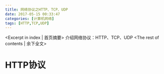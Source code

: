 ```yaml
---
title: 网络协议之HTTP、TCP、UDP
date: 2017-05-15 00:33:47
categories: [计算机网络]
tags: [HTTP,TCP,UDP]
---
```

<Excerpt in index | 首页摘要>
介绍网络协议：HTTP、TCP、UDP<!-- more -->
<The rest of contents | 余下全文>
# HTTP协议
